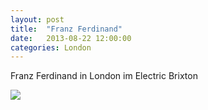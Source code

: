 ```yaml
---
layout: post
title:  "Franz Ferdinand"
date:   2013-08-22 12:00:00
categories: London
---
```


Franz Ferdinand in London im Electric Brixton

![](/interrail2013/images/london/ferdinand.jpg)
